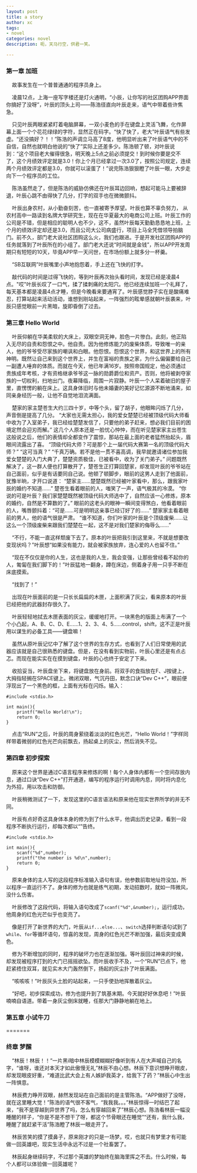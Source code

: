 ```yaml
---
layout: post
title: a story
author: xc
tags:
- novel
categories: novel
description: 呃，天马行空，供君一笑。

---
```




### 第一章 加班

&nbsp;&nbsp;&nbsp;&nbsp;故事发生在一个普普通通的程序员身上。

&nbsp;&nbsp;&nbsp;&nbsp;凌晨12点，上海一座写字楼还是灯火通明，“小辰，让你写的社区团购APP界面你搞好了没呀”，叶辰的顶头上司——陈浩径直向叶辰走来，语气中带着些许焦急。

&nbsp;&nbsp;&nbsp;&nbsp;只见叶辰两眼紧紧盯着电脑屏幕，一双小麦色的手在键盘上灵活飞舞，化作屏幕上面一个个花花绿绿的字符，显然正在码字。“快了快了，老大”叶辰语气有些发虚。“还没搞好？！！”陈浩的声调立马高了8度，他明显听出来了叶辰语气中的不自信，自然也就明白他说的“快了”实际上还差多少。陈浩顿了顿，对叶辰说到：“这个项目老大催得很急，明天晚上5点之前必须提交！到时候你要是交不了，这个月绩效评定就是3.0！你上个月已经拿过一次3.0了，按照公司规定，连续两个月绩效评定都是3.0，你就可以滚蛋了！”说完陈浩狠狠瞪了叶辰一眼，大步走向下一个程序员的工位。

&nbsp;&nbsp;&nbsp;&nbsp;陈浩虽然走了，但是陈浩的威胁仿佛还在叶辰耳边回响，想起可能马上要被辞退，叶辰心跳不由得快了几分，打字的双手也在微微颤抖。

&nbsp;&nbsp;&nbsp;&nbsp;叶辰出身农村，从小勤奋刻苦，也一直被寄予厚望。叶辰也算不辜负努力， 从农村高中一路读到名牌大学研究生，现在在华夏最大的电商公司上班。叶辰工作的公司是不错，但是相应的聪明人也不少，这不，虽然叶辰每天勤勤恳恳地上班，上个月的绩效评定却还是3.0，而且公司大公司病盛行，项目上马全凭借领导拍脑门。前不久，部门老大说社区团购这么火，我们也跟进。于是开发社区团购APP的任务就落到了叶辰所在的小组了。部门老大还说“时间就是金钱”，所以APP开发周期只有短短的10天，毕竟APP早一天问世，在市场份额上就多分一杯羹。

&nbsp;&nbsp;&nbsp;&nbsp;“SB互联网”叶辰嘴里小声地抱怨着，手上还在飞快的打字。

&nbsp;&nbsp;&nbsp;&nbsp;敲代码的时间是过得飞快的，等到叶辰再次抬头看时间，发现已经是凌晨4点。"哎"叶辰长叹了一口气，揉了揉刺痛的太阳穴。他已经连续加班一个礼拜了，每天基本都是凌晨4点才睡，但是今晚看来要通宵了。叶辰感觉脖子实在是酸痛难忍，打算站起来活动活动，谁想到刚站起来，一阵强烈的眩晕感就朝叶辰袭来，叶辰只感觉眼前一片黑暗，旋即昏倒了过去。

### 第三章 Hello World

&nbsp;&nbsp;&nbsp;&nbsp;叶辰仰躺在华美柔软的大床上，双眼空洞无神，脸色一片惨白。此刻，他正陷入无尽的自责和怨恨之中。他自责。因为他修炼能力的废柴体质，导致唯一的亲人，他的爷爷受尽家族的嘲讽和白眼。他怨恨。怨恨这个世界，和这世界上的所有神明。既然让自己来到这个世界上，并生在富裕的贵族之家，为什么偏偏要给自己一副遭人唾弃的体质。而就在今天，他已年满16岁。按照帝国规定，他必须通过贵族成年考核，才有资格继承爷爷这一脉的勋爵爵位和资产。否则，他将被剥夺家族的一切权利，扫地出门。夜幕降临，周围一片寂静。叶辰一个人呆着破旧的屋子里，直愣愣的躺在床上。这具身体旧时与他未婚妻的美好记忆源源不断地涌来，如同亲身经历一般，让他不自觉地泪流满面。

&nbsp;&nbsp;&nbsp;&nbsp;楚家的家主楚苍生大约三四十岁，中等个头，留了胡子，他眼眸闪烁了几分，声音倒是提高了几分。
“大家也无需太担心，我的爱女楚楚已经被顶级代码大师看中收为了入室弟子，我已经给楚楚发信了，只要他的弟子赶来，想必我们目前的困境定然会迎刃而解。”
这几个人原本还是一脸忧心忡忡，而在听见楚家家主出苍生这般说之后，他们的表情却全都变作了震惊，那站在最上面的老者猛然抬起头，眉眼间流露出了喜。
“顶级代码大师？可是那个上一届代码大赛第一名的顶级代码大师？”
“这可当真？”
“千真万确。若不是他一贯不喜高调，我早就邀请诸位参加我爱女楚楚的入门大典了，楚楚资质极佳，已被看中，收为了关门弟子。”
问题既然解决了，这一群人便也打算散开了，楚苍生正打算回楚家，却发现叶辰的爷爷站在自己面前，似乎是有话要同自己说。他顿了顿脚步，眼前的这男人走到了他面前，犹豫半晌，才开口说道：
“楚家主……楚楚既然已经被叶家看中，那么，跟我家叶辰的婚约不知道……”
楚苍生看着眼前的人，嗤笑了一声，语气极其的冷漠。
“你说的可是叶辰？我们家楚楚既然被顶级代码大师选中了，自然应该一心修炼，原本的婚约，自然是不算数的了。”
眼前的这老头的眼神一瞬间变得煞白，他看着眼前的人，嘴唇颤抖着：“可是……可是明明这亲事已经订好了的……”
楚家家主看着眼前的男人，他的语气很是严肃。
“谁不知道，你们叶家的叶辰是个顶级废柴……让这么一个顶级废柴来跟我们楚楚在一起，这不是对我们楚家的侮辱么……”

&nbsp;&nbsp;&nbsp;&nbsp;“不行，不能一直这样颓废下去了。原本的叶辰把我引到这里来，不就是想要改变现状吗？”叶辰想“如果没有能力，就会被家族放弃，连心爱的人也留不住。”

&nbsp;&nbsp;&nbsp;&nbsp;“现在不仅仅是你的人生，这也是我的人生，我会变强，让那些曾经看不起你的人，匍匐在我们脚下的！”叶辰猛地一翻身，蹲在床边，侧着身子用一只手不断在床底摸索。

&nbsp;&nbsp;&nbsp;&nbsp;“找到了！”

&nbsp;&nbsp;&nbsp;&nbsp;出现在叶辰面前的是一只长长扁扁的木匣，上面积满了灰尘，看来原本的叶辰已经把他的武器封存很久了。

&nbsp;&nbsp;&nbsp;&nbsp;叶辰轻轻地拭去木匣表面的灰尘，缓缓地打开。一块黑色的版面上布满了一个个小凸起，A、B、C、D、E......1、2、3、4、5......control，shift，这不正是叶辰用以谋生的必备工具——键盘嘛！

&nbsp;&nbsp;&nbsp;&nbsp;虽然从原叶辰记忆中了解了这个世界的生存方式，也看到了人们日常使用的武器应该就是自己很熟悉的键盘。但是，在没有看到实物前，叶辰心里还是有点忐忑。而现在能实实在在摸到键盘，叶辰的心也终于安定了下来。

&nbsp;&nbsp;&nbsp;&nbsp;收拾妥当，叶辰盘坐下来，将键盘放在身前。将双手的食指放在F、J按键上，大拇指轻搁在SPACE键上。微闭双眼，气沉丹田，默念口诀“Dev C++”，眼前便浮现出了一个黑色的框，上面有光标在闪烁。输入：
```
#include <stdio.h>

int main(){
	printf("Hello World!\n");
	return 0;
}
```

&nbsp;&nbsp;&nbsp;&nbsp;点击“RUN”之后，叶辰的周身萦绕着淡淡的红色光芒，“Hello World！”字样同样带着微弱的红色光芒向前飘去，扬起桌上的灰尘，然后消失不见。

### 第四章 初步探索

&nbsp;&nbsp;&nbsp;&nbsp;原来这个世界是通过C语言程序来修炼的啊！每个人身体内都有一个空间存放内息，通过口诀“Dev C++”打开通道，编写的程序运行时调用内息，同时将内息化为外招，用以攻击和防御。

&nbsp;&nbsp;&nbsp;&nbsp;叶辰稍微测试了一下，发现这里的C语言语法和原来他在现实世界所学的并无不同。

&nbsp;&nbsp;&nbsp;&nbsp;叶辰有点好奇这具身体本身的修为到了什么水平，他调出历史记录，看到一段程序不断执行运行，却每次都以“”告终。
```
#include <stdio.h>

int main(){
	scanf("%d",number);
	printf("the number is %d\n",number);
	return 0;
}
```

&nbsp;&nbsp;&nbsp;&nbsp;原来身体的主人写的这段程序标准输入语句有误，他参数前取地址符没加，所以程序一直运行不了。身体的修为也就是练气初期，发动招数时，就如一阵微风，没什么伤害。

&nbsp;&nbsp;&nbsp;&nbsp;叶辰修改了这段代码，将输入语句改成了`scanf("%d",&number);`，运行成功，他周身的红色光芒似乎也变亮了。

&nbsp;&nbsp;&nbsp;&nbsp;像是打开了新世界的大门，叶辰从`if...else...`、`switch`选择判断语句试到了`while`、`for`等循环语句，惊喜的发现，周身的红色光芒不断加强，最后突变成黄色。

&nbsp;&nbsp;&nbsp;&nbsp;修为不断增加的同时，程序的破坏力也在逐渐加强。等叶辰回过神来的时候，却发现被程序打到的大门已摇摇欲坠。而叶辰收手不及，一个“RUN”已点下，他赶紧捂住双耳，就见实木大门轰然倒下，扬起的灰尘扑了叶辰满面。

&nbsp;&nbsp;&nbsp;&nbsp;“咳咳咳！”叶辰灰头土脸的站起来，一只手使劲地挥散着灰尘。

&nbsp;&nbsp;&nbsp;&nbsp;“好吧，初步探索成功，修为也提升到了筑基末期。今天就好好休息吧！”叶辰喃喃自语道。带着一身灰尘倒床就睡，任那大门静静地躺在地上。

### 第五章 小试牛刀


=======
### 终章 梦醒

&nbsp;&nbsp;&nbsp;&nbsp;“林辰！林辰！！”一片黑i暗中林辰模模糊糊好像听到有人在大声喊自己的名字，“谁呀，谁还对本天才如此傲慢无礼”林辰不由心想。林辰下意识想睁开眼皮，却发现眼皮好重，“难道比武大会上有人嫉妒我英才，给我下了药？”林辰心中生出一阵惧意。

&nbsp;&nbsp;&nbsp;&nbsp;林辰费力睁开双眼，赫然发现站在自己面前的是主管陈浩。“APP做好了没呀，就在这里睡大觉！”陈浩的语气很不客气，“我我我。。。”林辰惊得一时结巴了起来，“我不是穿越到异世界了吗，怎么有穿越回来了”林辰心想。陈浩看林辰一幅没睡醒的样子，“你是不是不想干了呀，都这个节骨眼还在睡觉”“还有，我什么我，睡醒了就赶紧干活”陈浩瞪了林辰一眼走开了。

&nbsp;&nbsp;&nbsp;&nbsp;林辰苦笑的摸了摸鼻子，原来刚才的只是一场梦。哎，也就只有梦里才有可能做一回英雄吧，现实生活中永远不过是一个社畜罢了。

&nbsp;&nbsp;&nbsp;&nbsp;林辰起身继续码字，不过那个英雄的梦始终在脑海里挥之不去。什么时候，每个人都可以体验做一回英雄呢？


